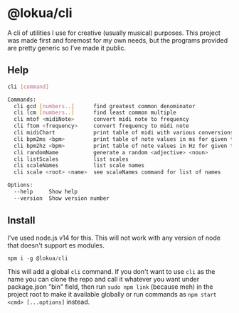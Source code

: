 # @lokua/cli

A cli of utilities I use for creative (usually musical) purposes. This project
was made first and foremost for my own needs, but the programs provided are
pretty generic so I've made it public.

## Help

```sh
cli [command]

Commands:
  cli gcd [numbers..]      find greatest common denominator
  cli lcm [numbers..]      find least common multiple
  cli mtof <midiNote>      convert midi note to frequency
  cli ftom <frequency>     convert frequency to midi note
  cli midiChart            print table of midi with various conversions
  cli bpm2ms <bpm>         print table of note values in ms for given tempo
  cli bpm2hz <bpm>         print table of note values in Hz for given tempo
  cli randomName           generate a random <adjective> <noun>
  cli listScales           list scales
  cli scaleNames           list scale names
  cli scale <root> <name>  see scaleNames command for list of names

Options:
  --help     Show help                                                 [boolean]
  --version  Show version number                                       [boolean]
```

## Install

I've used node.js v14 for this. This will not work with any version of node that
doesn't support es modules.

```js
npm i -g @lokua/cli
```

This will add a global `cli` command. If you don't want to use `cli` as the name
you can clone the repo and call it whatever you want under package.json "bin"
field, then run `sudo npm link` (because meh) in the project root to make it
available globally or run commands as `npm start <cmd> [...options]` instead.

